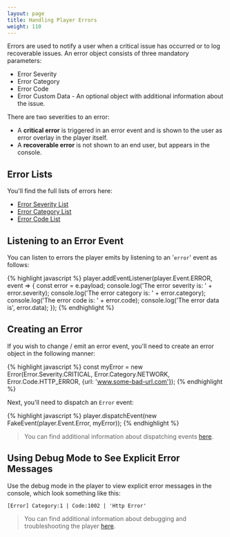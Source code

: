 ```yaml
---
layout: page
title: Handling Player Errors 
weight: 110
---
```


Errors are used to notify a user when a critical issue has occurred or to log recoverable issues. An error object consists of three mandatory parameters:

- Error Severity
- Error Category
- Error Code
- Error Custom Data - An optional object with additional information about the issue.

There are two severities to an error: 
- A **critical error** is triggered in an error event and is shown to the user as error overlay in the player itself.
- A **recoverable error** is not shown to an end user, but appears in the console.

## Error Lists

You'll find the full lists of errors here:

- [Error Severity List](https://github.com/kaltura/playkit-js/blob/master/src/error/severity.js)
- [Error Category List](https://github.com/kaltura/playkit-js/blob/master/src/error/category.js)
- [Error Code List](https://github.com/kaltura/playkit-js/blob/master/src/error/code.js)

## Listening to an Error Event

You can listen to errors the player emits by listening to an '`error`' event as follows:

{% highlight javascript %}
player.addEventListener(player.Event.ERROR, event => {
  const error = e.payload;
  console.log('The error severity is: ' + error.severity);
  console.log('The error category is: ' + error.category);
  console.log('The error code is: ' + error.code);
  console.log('The error data is', error.data);
});
{% endhighlight %}

## Creating an Error

If you wish to change / emit an error event, you'll need to create an error object in the following manner:

{% highlight javascript %}
const myError = new Error(Error.Severity.CRITICAL, Error.Category.NETWORK, Error.Code.HTTP_ERROR, {url: 'www.some-bad-url.com'});
{% endhighlight %}

Next, you'll need to dispatch an `Error` event:

{% highlight javascript %}
player.dispatchEvent(new FakeEvent(player.Event.Error, myError));
{% endhighlight %}

> You can find additional information about dispatching events [here](https://developer.kaltura.com/player/web/player-events-web).

## Using Debug Mode to See Explicit Error Messages

Use the debug mode in the player to view explicit error messages in the console, which look something like this: 

```
[Error] Category:1 | Code:1002 | 'Http Error'
```

> You can find additional information about debugging and troubleshooting the player [here](https://developer.kaltura.com/player/web/debugging-web). 



